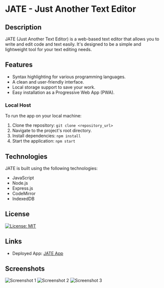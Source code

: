 # JATE - Just Another Text Editor

## Description

JATE (Just Another Text Editor) is a web-based text editor that allows you to write and edit code and text easily. It's designed to be a simple and lightweight tool for your text editing needs.

## Features

- Syntax highlighting for various programming languages.
- A clean and user-friendly interface.
- Local storage support to save your work.
- Easy installation as a Progressive Web App (PWA).

### Local Host

To run the app on your local machine:

1. Clone the repository: `git clone <repository_url>`
2. Navigate to the project's root directory.
3. Install dependencies: `npm install`
4. Start the application: `npm start`

## Technologies

JATE is built using the following technologies:

- JavaScript
- Node.js
- Express.js
- CodeMirror
- IndexedDB

## License

[![License: MIT](https://img.shields.io/badge/License-MIT-yellow.svg)](https://opensource.org/licenses/MIT)

## Links

- Deployed App: [JATE App](https://pwa-teditor-b5d50a805afd.herokuapp.com/)

## Screenshots

![Screenshot 1](https://github.com/LauerPeter/pwa-text-editor/assets/135652706/89146dc7-b872-4d96-adaf-302ecce50367)
![Screenshot 2](https://github.com/LauerPeter/pwa-text-editor/assets/135652706/f531ac46-9307-4889-aca6-bfde8daad205)
![Screenshot 3](https://github.com/LauerPeter/pwa-text-editor/assets/135652706/e2adf826-a3c1-406d-b457-0e9c6f8368a6)
